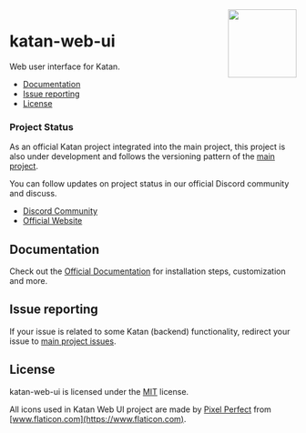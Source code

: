 <img align="right" width="120" height="120" src="https://avatars.githubusercontent.com/u/70386471?s=200&v=4">
<h1>katan-web-ui</h1>

Web user interface for Katan.

- [Documentation](#documentation)
- [Issue reporting](#issue-reporting)
- [License](#license)

### Project Status
As an official Katan project integrated into the main project, this project is also under development and follows the versioning pattern of the [main project](https://github.com/KatanPanel/Katan).

You can follow updates on project status in our official Discord community and discuss.
* [Discord Community](https://discord.gg/j8JahE8xuV)
* [Official Website](https://katan.gg)
## Documentation
Check out the [Official Documentation](https://katan.org) for installation steps, customization and more.

## Issue reporting
If your issue is related to some Katan (backend) functionality, redirect your issue to [main project issues](https://github.com/KatanPanel/Katan/issues).

## License
katan-web-ui is licensed under the [MIT](https://github.com/KatanPanel/katan-web-ui/blob/main/LICENSE) license.

All icons used in Katan Web UI project are made by [Pixel Perfect](https://www.flaticon.com/br/autores/pixel-perfect) from [www.flaticon.com](https://www.flaticon.com).